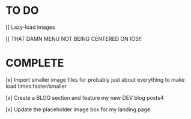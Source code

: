 # TO DO

[] Lazy-load images

[] THAT DAMN MENU NOT BEING CENTERED ON IOS!!

# COMPLETE 

[x] Import smaller image files for probably just about everything to make load times faster/smaller

[x] Create a BLOG section and feature my new DEV blog posts4

[x] Update the placeholder image box for my landing page